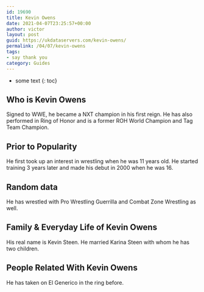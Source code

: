 ```yaml
---
id: 19690
title: Kevin Owens
date: 2021-04-07T23:25:57+00:00
author: victor
layout: post
guid: https://ukdataservers.com/kevin-owens/
permalink: /04/07/kevin-owens
tags:
- say thank you
category: Guides
---
```


* some text
{: toc}


## Who is Kevin Owens



Signed to WWE, he became a NXT champion in his first reign. He has also performed in Ring of Honor and is a former ROH World Champion and Tag Team Champion. 

                
                
                
## Prior to Popularity



He first took up an interest in wrestling when he was 11 years old. He started training 3 years later and made his debut in 2000 when he was 16. 

                
                
                
## Random data



He has wrestled with Pro Wrestling Guerrilla and Combat Zone Wrestling as well.

                
                
                
## Family & Everyday Life of Kevin Owens



His real name is Kevin Steen. He married Karina Steen with whom he has two children.

                
                
                
## People Related With Kevin Owens



He has taken on El Generico in the ring before.

                
              
            
          
          
          